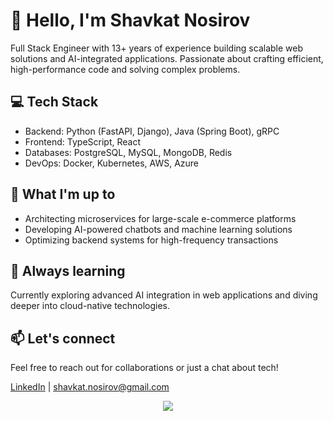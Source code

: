 # 👋 Hello, I'm Shavkat Nosirov

Full Stack Engineer with 13+ years of experience building scalable web solutions and AI-integrated applications. Passionate about crafting efficient, high-performance code and solving complex problems.

##  💻 Tech Stack

* Backend: Python (FastAPI, Django), Java (Spring Boot), gRPC
* Frontend: TypeScript, React
* Databases: PostgreSQL, MySQL, MongoDB, Redis
* DevOps: Docker, Kubernetes, AWS, Azure

##  🚀 What I'm up to

* Architecting microservices for large-scale e-commerce platforms
* Developing AI-powered chatbots and machine learning solutions
* Optimizing backend systems for high-frequency transactions

##  🌱 Always learning

Currently exploring advanced AI integration in web applications and diving deeper into cloud-native technologies.

##  📫 Let's connect

Feel free to reach out for collaborations or just a chat about tech!

[LinkedIn](https://www.linkedin.com/in/shavkatn/) | shavkat.nosirov@gmail.com

<p align="center">
  <a href="https://go-skill-icons.vercel.app/">
    <img src="https://go-skill-icons.vercel.app/api/icons?i=python,fastapi,django,flask,javascript,typescript,html,java,react,git,kubernetes,docker,aws,gcp,azure&titles=true" />
  </a>
</p>
